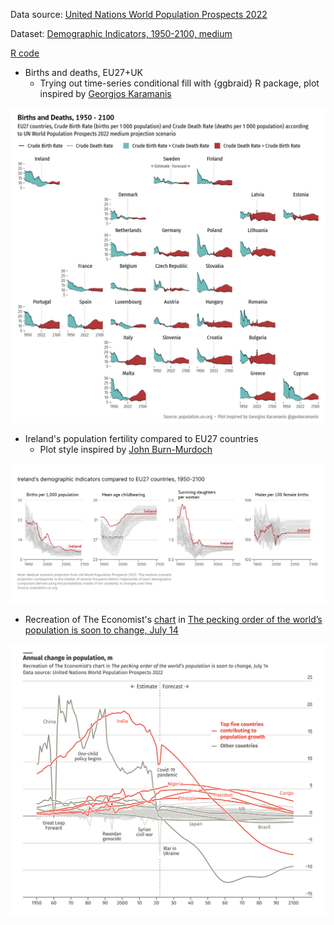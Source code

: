 Data source: [United Nations World Population Prospects 2022](https://population.un.org/wpp/Download/Standard/CSV/) 

Dataset: [Demographic Indicators, 1950-2100, medium](https://population.un.org/wpp/Download/Files/1_Indicators%20(Standard)/CSV_FILES/WPP2022_Demographic_Indicators_Medium.zip)

[R code](https://github.com/leeolney3/Tables/blob/main/2022/population_prospects/script.R)

* Births and deaths, EU27+UK 
  * Trying out time-series conditional fill with {ggbraid} R package, plot inspired by [Georgios Karamanis](https://twitter.com/geokaramanis/status/1411026482168832002)
  
<p align="center">
<img src="https://github.com/leeolney3/Tables/blob/main/2022/population_prospects/p1.png"/>
</p>

* Ireland's population fertility compared to EU27 countries 
  * Plot style inspired by [John Burn-Murdoch](https://twitter.com/jburnmurdoch/status/1539248155446980608)
  
<p align="center">
<img src="https://github.com/leeolney3/Tables/blob/main/2022/population_prospects/p2.png"/>
</p>

* Recreation of The Economist's [chart](https://blog.datawrapper.de/wp-content/uploads/2022/07/image6-2.png) in [The pecking order of the world’s population is soon to change, July 14](https://www.economist.com/graphic-detail/2022/07/14/the-pecking-order-of-the-worlds-population-is-soon-to-change?utm_medium=social-media.content.np&utm_source=twitter&utm_campaign=editorial-social&utm_content=discovery.content&%3Ffsrc%3Dscn%2F=tw%2Fdc)

<p align="center">
<img src="https://github.com/leeolney3/Tables/blob/main/2022/population_prospects/p3.png"/>
</p>


